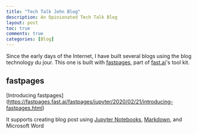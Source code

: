 ```yaml
---
title: "Tech Talk John Blog"
description: An Opinionated Tech Talk Blog
layout: post
toc: true
comments: true
categories: [Blog]
---
```


Since the early days of the Internet, I have built several blogs using the  blog technology du jour. This one is built with [fastpages](https://fastpages.fast.ai), part of [fast.ai](https://www.fast.ai/)'s tool kit. 

## fastpages

[Introducing fastpages] (https://fastpages.fast.ai/fastpages/jupyter/2020/02/21/introducing-fastpages.html)

It supports creating blog post using 
[Jupyter Notebooks](https://jupyter.org/),  [Markdown](https://guides.github.com/features/mastering-markdown/), and Microsoft Word


